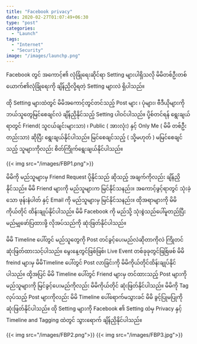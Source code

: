 ```yaml
---
title: "Facebook privacy"
date: 2020-02-27T01:07:49+06:30
type: "post"
categories: 
  - "Launch"
tags:
  - "Internet"
  - "Security"
image: "/images/launchp.png"
---
```

Facebook တွင် အကောင့်၏ လုံခြုံရေးဆိုင်ရာ Setting များပါရှိသလို မိမိတစ်ဦးတစ်ယောက်၏လုံခြုံရေးကို ချိန်ညှိလို့ရတဲ့ Setting များလဲ ရှိပါသည်။
<!--more-->
ထို Setting များထဲတွင် မိမိအကောင့်တွင်တင်သည့်  Post များ ၊ ပုံများ၊ ဗီဒီယိုများကိုဘယ်သူတွေမြင်စေချင်လဲ ချိန်ညှိနိုင်သည့် Setting ပါဝင်ပါသည်။
ပို့စ်တင်ရန် ရွေးချယ်ရာတွင် Friend( သူငယ်ချင်းများသာ) ၊ Public ( အားလုံး)  နှင့် Only Me ( မိမိ တစ်ဦးတည်းသာ)  ဆိုပြီး ရွေးချယ်နိုင်ပါသည်။ မြင်စေချင်သည့် ( သို့မဟုတ် ) မမြင်စေချင်သည့် သူများကိုလည်း စိတ်ကြိုက်ရွေးချယ်နိုင်ပါသည်။ 

{{< img src="/images/FBP1.png">}}


မိမိကို မည်သူများမှ Friend Request ပို့နိုင်သည် ဆိုသည့် အချက်ကိုလည်း ချိန်ညှိနိုင်သည်။ မိမိ Friend များကို မည်သူများက မြင်နိုင်သနည်း။ အကောင့်ဖွင့်ရာတွင် သုံးခဲ့သော ဖုန်းနံပါတ် နှင့် Email ကို မည်သူများမှ မြင်နိုင်သနည်း။ ထိုအရာများကို မိမိကိုယ်တိုင် ထိန်းချုပ်နိုင်ပါသည်။ မိမိ Facebook ကို မည်သို့ သုံးစွဲသည်ပေါ်မူတည်ပြီး မည်မျှဖော်ပြထားဖို့ လိုအပ်သည်ကို ဆုံးဖြတ်နိုင်ပါသည်။ 

မိမိ Timeline ပေါ်တွင် မည်သူတွေကို Post တင်ခွင့်ပေးမည်လဲဆိုတာကိုလဲ ကြိုတင်ဆုံးဖြတ်ထားသင့်ပါသည်။ မွေးနေ့တွင်ဖြစ်ဖြစ်၊ Live Event တစ်ခုခုတွင်ဖြစ်ြဖစ် မိမိ freind များမှ မိမိTimeline ပေါ်တွင် Post လာခြင်းကို မိမိကိုယ်တိုင်ထိန်းချုပ်နိုင်ပါသည်။ ထို့အပြင် မိမိ Timeline ပေါ်တွင် Friend များမှ တင်ထားသည့် Post များကို မည်သူများကို မြင်ခွင့်ပေးမည်ကိုလည်း မိမိကိုယ်တိုင် ဆုံးဖြတ်နိုင်ပါသည်။ မိမိကို Tag လုပ်သည့် Post များကိုလည်း မိမိ  Timeline ပေါ်ရောက်မသွားခင် မိမိ ခွင့်ပြုမပြုကို ဆုံးဖြတ်နိုင်ပါသည်။ 
ထို Setting များကို Facebook ၏ Setting ထဲမှ Privacy နှင့် Timeline and Tagging ထဲတွင် သွားရောက် ချိန်ညှိနိုင်ပါသည်။

{{< img src="/images/FBP2.png">}}
{{< img src="/images/FBP3.jpg">}}

